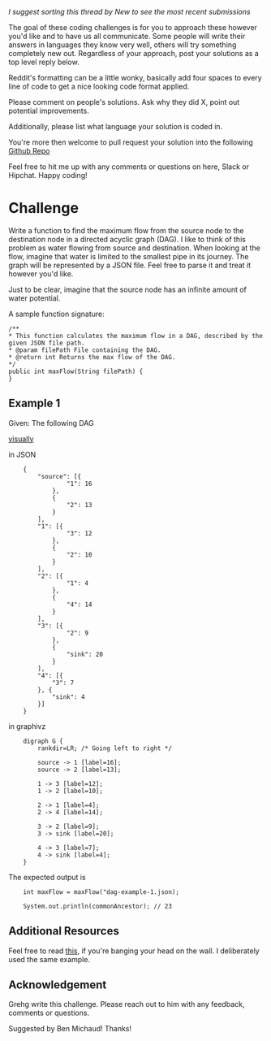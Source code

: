 _I suggest sorting this thread by *New* to see the most recent submissions_

The goal of these coding challenges is for you to approach these however you'd like and to have us all communicate. Some people will write their answers in languages they know very well, others will try something completely new out. Regardless of your approach, post your solutions as a top level reply below.

Reddit's formatting can be a little wonky, basically add four spaces to every line of code to get a nice looking code format applied.

Please comment on people's solutions. Ask why they did X, point out potential improvements.

Additionally, please list what language your solution is coded in.

You're more then welcome to pull request your solution into the following [Github Repo](https://github.com/GregHilston/Code-Foo)

Feel free to hit me up with any comments or questions on here, Slack or Hipchat. Happy coding!

# Challenge

Write a function to find the maximum flow from the source node to the destination node in a directed acyclic graph (DAG). I like to think of this problem as water flowing from source and destination. When looking at the flow, imagine that water is limited to the smallest pipe in its journey. The graph will be represented by a JSON file. Feel free to parse it and treat it however you'd like. 

Just to be clear, imagine that the source node has an infinite amount of water potential.

A sample function signature:

```
/**
* This function calculates the maximum flow in a DAG, described by the given JSON file path.
* @param filePath File containing the DAG.
* @return int Returns the max flow of the DAG.
*/
public int maxFlow(String filePath) {
}
```

## Example 1

Given: The following DAG 

[visually](https://raw.githubusercontent.com/GregHilston/Code-Foo/master/Challenges/challenge_31_max_flow/dag-example-1.PNG)

in JSON

```
    {
	    "source": [{
			    "1": 16
		    },
		    {
			    "2": 13
		    }
	    ],
	    "1": [{
		    	"3": 12
		    },
	    	{
	    		"2": 10
	    	}
	    ],
	    "2": [{
		    	"1": 4
		    },
		    {
			    "4": 14
		    }
	    ],
    	"3": [{
	    		"2": 9
	    	},
	    	{
	    		"sink": 20
	    	}
    	],
	    "4": [{
	    	"3": 7
    	}, {
	    	"sink": 4
	    }]
    }
```

in graphivz

```
    digraph G {
        rankdir=LR; /* Going left to right */
      
        source -> 1 [label=16];
        source -> 2 [label=13];
    
        1 -> 3 [label=12];
        1 -> 2 [label=10];
    
        2 -> 1 [label=4];
        2 -> 4 [label=14];
    
        3 -> 2 [label=9];
        3 -> sink [label=20];
    
        4 -> 3 [label=7];
        4 -> sink [label=4];
    }
```

The expected output is

```
    int maxFlow = maxFlow("dag-example-1.json);

    System.out.println(commonAncestor); // 23
```

## Additional Resources

Feel free to read [this](https://www.geeksforgeeks.org/ford-fulkerson-algorithm-for-maximum-flow-problem/), if you're banging your head on the wall. I deliberately used the same example.

## Acknowledgement

Grehg write this challenge. Please reach out to him with any feedback, comments or questions.

Suggested by Ben Michaud! Thanks!